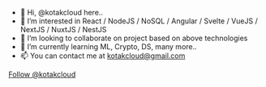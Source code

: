 - 👋 Hi, @kotakcloud here..
- 👀 I’m interested in React / NodeJS / NoSQL / Angular / Svelte / VueJS / NextJS / NuxtJS / NestJS
- 💞️ I’m looking to collaborate on project based on above technologies
- 🌱 I’m currently learning ML, Crypto, DS, many more..
- 📫 You can contact me at kotakcloud@gmail.com

<!---
kotakcloud/kotakcloud is a ✨ special ✨ repository because its `README.md` (this file) appears on your GitHub profile.
You can click the Preview link to take a look at your changes.
--->


<a href="https://twitter.com/kotakcloud?ref_src=twsrc%5Etfw" class="twitter-follow-button" data-show-count="false">Follow @kotakcloud</a><script async src="https://platform.twitter.com/widgets.js" charset="utf-8"></script>
